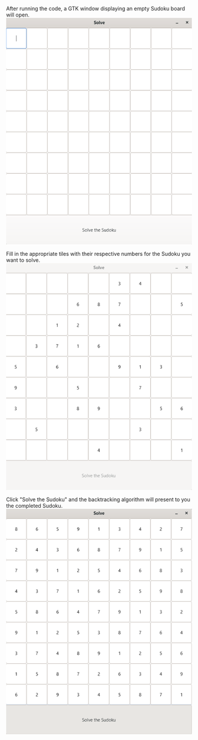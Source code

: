 After running the code, a GTK window displaying an empty Sudoku board will open. 
![An empty Sudoku board](https://github.com/Chris-M-Dunn/Sudoku-Solver/blob/main/Empty_Sudoku.png?raw=true)

Fill in the appropriate tiles with their respective numbers for the Sudoku you want to solve. 
![A partially completed Sudoku](https://github.com/Chris-M-Dunn/Sudoku-Solver/blob/main/Partial_Sudoku.png?raw=true)

Click "Solve the Sudoku" and the backtracking algorithm will present to you the completed Sudoku.
![A completed Sudoku](https://github.com/Chris-M-Dunn/Sudoku-Solver/blob/main/Completed_Sudoku.png?raw=true)
